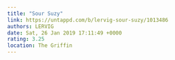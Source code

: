 ```yaml
---
title: "Sour Suzy"
link: https://untappd.com/b/lervig-sour-suzy/1013486
authors: LERVIG
date: Sat, 26 Jan 2019 17:11:49 +0000
rating: 3.25
location: The Griffin
---
```

